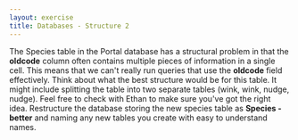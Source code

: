```yaml
---
layout: exercise
title: Databases - Structure 2
---
```


The Species table in the Portal database has a structural problem in
that the **oldcode** column often contains multiple pieces of
information in a single cell. This means that we can't really run
queries that use the **oldcode** field effectively. Think about what the
best structure would be for this table. It might include splitting the
table into two separate tables (wink, wink, nudge, nudge). Feel free to
check with Ethan to make sure you've got the right idea. Restructure the
database storing the new species table as **Species - better** and
naming any new tables you create with easy to understand names.

